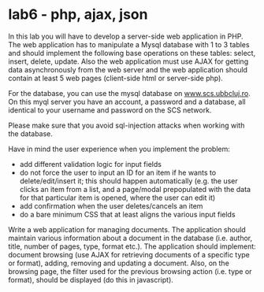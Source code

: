 # lab6 - php, ajax, json

In this lab you will have to develop a server-side web application in PHP. The web application has to manipulate a Mysql database with 1 to 3 tables and should implement the following base operations on these tables: select, insert, delete, update. Also the web application must use AJAX for getting data asynchronously from the web server and the web application should contain at least 5 web pages (client-side html or server-side php).

For the database, you can use the mysql database on www.scs.ubbcluj.ro. On this myql server you have an account, a password and a database, all identical to your username and password on the SCS network.

Please make sure that you avoid sql-injection attacks when working with the database.

Have in mind the user experience when you implement the problem:

- add different validation logic for input fields
- do not force the user to input an ID for an item if he wants to delete/edit/insert it; this should happen automatically (e.g. the user clicks an item from a list, and a page/modal prepopulated with the data for that particular item is opened, where the user can edit it)
- add confirmation when the user deletes/cancels an item
- do a bare minimum CSS that at least aligns the various input fields

Write a web application for managing documents. The application should maintain various information about a document in the database (i.e. author, title, number of pages, type, format etc.). The application should implement: document browsing (use AJAX for retrieving documents of a specific type or format), adding, removing and updating a document. Also, on the browsing page, the filter used for the previous browsing action (i.e. type or format), should be displayed (do this in javascript).